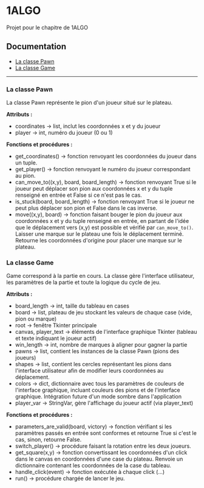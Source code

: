 # 1ALGO
 Projet pour le chapitre de 1ALGO

## Documentation
<ul>
    <li><a href="#class_pawn">La classe Pawn</a></li>
    <li><a href="#class_game">La classe Game</a></li>
</ul>

---

<div id="class_pawn"></div>

### La classe Pawn
La classe Pawn représente le pion d'un joueur situé sur le plateau.

__Attributs :__
- coordinates -> list, inclut les coordonnées x et y du joueur
- player -> int, numéro du joueur (0 ou 1)

__Fonctions et procédures :__
- get_coordinates() -> fonction renvoyant les coordonnées du joueur dans un tuple.
- get_player() -> fonction renvoyant le numéro du joueur correspondant au pion.
- can_move_to((x,y), board, board_length) -> fonction renvoyant True si le joueur peut déplacer son pion aux coordonnées x et y du tuple renseigné en entrée et False si ce n'est pas le cas.
- is_stuck(board, board_length) -> fonction renvoyant True si le joueur ne peut plus déplacer son pion et False dans le cas inverse.
- move((x,y), board) -> fonction faisant bouger le pion du joueur aux coordonnées x et y du tuple renseigné en entrée, en partant de l'idée que le déplacement vers (x,y) est possible et vérifié par `can_move_to()`. Laisser une marque sur le plateau une fois le déplacement terminé. Retourne les coordonnées d'origine pour placer une marque sur le plateau.

<div id="class_game"></div>

### La classe Game
Game correspond à la partie en cours. La classe gère l'interface utilisateur, les paramètres de la partie et toute la logique du cycle de jeu.

__Attributs :__
- board_length -> int, taille du tableau en cases
- board -> list, plateau de jeu stockant les valeurs de chaque case (vide, pion ou marque)
- root -> fenêtre Tkinter principale
- canvas, player_text -> éléments de l'interface graphique Tkinter (tableau et texte indiquant le joueur actif)
- win_length -> int, nombre de marques à aligner pour gagner la partie
- pawns -> list, contient les instances de la classe Pawn (pions des joueurs)
- shapes -> list, contient les cercles représentant les pions dans l'interface utilisateur afin de modifier leurs coordonnées au déplacement.
- colors -> dict, dictionnaire avec tous les paramètres de couleurs de l'interface graphique, incluant couleurs des pions et de l'interface graphique. Intégration future d'un mode sombre dans l'application
- player_var -> StringVar, gère l'affichage du joueur actif (via player_text)

__Fonctions et procédures :__
- parameters_are_valid(board, victory) -> fonction vérifiant si les paramètres passés en entrée sont conformes et retourne True si c'est le cas, sinon, retourne False.
- switch_player() -> procédure faisant la rotation entre les deux joueurs.
- get_square(x,y) -> fonction convertissant les coordonnées d'un click dans le canvas en coordonnées d'une case du plateau. Renvoie un dictionnaire contenant les coordonnées de la case du tableau.
- handle_click(event) -> fonction exécutée à chaque click (...)
- run() -> procédure chargée de lancer le jeu.
